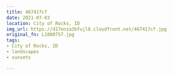 ```yaml
---
title: 467417cf
date: 2021-07-03
location: City of Rocks, ID
img_url: https://d17enza3bfujl8.cloudfront.net/467417cf.jpg
original_fn: L1000757.jpg
tags:
- City of Rocks, ID
- landscapes
- sunsets

---
```

